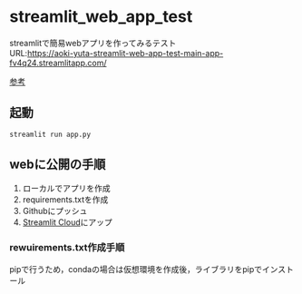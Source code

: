 # streamlit_web_app_test

streamlitで簡易webアプリを作ってみるテスト\
URL:https://aoki-yuta-streamlit-web-app-test-main-app-fv4q24.streamlitapp.com/

[参考](https://youtu.be/4nsTce1Oce8)

## 起動

~~~
streamlit run app.py
~~~

## webに公開の手順

1. ローカルでアプリを作成
2. requirements.txtを作成
3. Githubにプッシュ
4. [Streamlit Cloud](https://streamlit.io/cloud)にアップ
   
### rewuirements.txt作成手順
pipで行うため，condaの場合は仮想環境を作成後，ライブラリをpipでインストール
